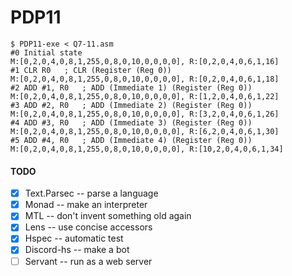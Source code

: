 # PDP11

```
$ PDP11-exe < Q7-11.asm
#0 Initial state
M:[0,2,0,4,0,8,1,255,0,8,0,10,0,0,0,0], R:[0,2,0,4,0,6,1,16]
#1 CLR R0	; CLR (Register (Reg 0))
M:[0,2,0,4,0,8,1,255,0,8,0,10,0,0,0,0], R:[0,2,0,4,0,6,1,18]
#2 ADD #1, R0	; ADD (Immediate 1) (Register (Reg 0))
M:[0,2,0,4,0,8,1,255,0,8,0,10,0,0,0,0], R:[1,2,0,4,0,6,1,22]
#3 ADD #2, R0	; ADD (Immediate 2) (Register (Reg 0))
M:[0,2,0,4,0,8,1,255,0,8,0,10,0,0,0,0], R:[3,2,0,4,0,6,1,26]
#4 ADD #3, R0	; ADD (Immediate 3) (Register (Reg 0))
M:[0,2,0,4,0,8,1,255,0,8,0,10,0,0,0,0], R:[6,2,0,4,0,6,1,30]
#5 ADD #4, R0	; ADD (Immediate 4) (Register (Reg 0))
M:[0,2,0,4,0,8,1,255,0,8,0,10,0,0,0,0], R:[10,2,0,4,0,6,1,34]
```

#### TODO

- [x] Text.Parsec -- parse a language
- [x] Monad -- make an interpreter
- [x] MTL -- don't invent something old again
- [x] Lens -- use concise accessors
- [x] Hspec -- automatic test
- [x] Discord-hs -- make a bot
- [ ] Servant -- run as a web server
